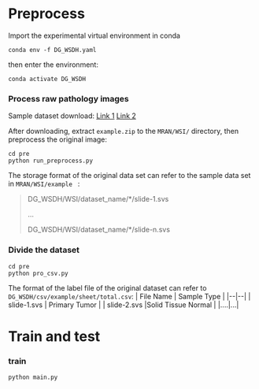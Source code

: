 
# Preprocess
Import the experimental virtual environment in conda
```
conda env -f DG_WSDH.yaml
```
then enter the environment:
```
conda activate DG_WSDH
```
### Process raw pathology images
Sample dataset download: [Link 1](https://drive.google.com/file/d/13Fb2U59KiXnhqLfjSwgZ3Vpr2uBf7c2I/view?usp=sharing) [Link 2](https://pan.baidu.com/s/1C-xuMsTrVKLYyEGONUocwg?pwd=pz75) 

After downloading, extract `example.zip` to the `MRAN/WSI/` directory, then preprocess the original image:
```
cd pre
python run_preprocess.py
```
The storage format of the original data set can refer to the sample data set in `MRAN/WSI/example ` : 
> DG_WSDH/WSI/dataset_name/\*/slide-1.svs
> 
> ...
> 
> DG_WSDH/WSI/dataset_name/\*/slide-n.svs

### Divide the dataset
```
cd pre
python pro_csv.py
```
The format of the label file of the original dataset can refer to `DG_WSDH/csv/example/sheet/total.csv`:
| File Name | Sample Type |
|--|--|
| slide-1.svs | Primary Tumor |
| slide-2.svs |Solid Tissue Normal  |
|....|...|

# Train and test

### train

```
python main.py
```

